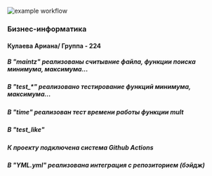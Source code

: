 ![example workflow](https://github.com/ariana-ya/--2/actions/workflows/YML.yml/badge.svg)

### Бизнес-информатика
#### Кулаева Ариана/ Группа - 224
##### В "maintz" реализованы считывние файла, функции поиска минимума, максимума...
##### В "test_*" реализовано тестирование функций минимума, максимума...
##### В "time" реализован тест времени работы функции mult
##### В "test_like" 
##### 
##### К проекту подключена система Github Actions
##### В "YML.yml" реализована интеграция с репозиторием (бэйдж)
